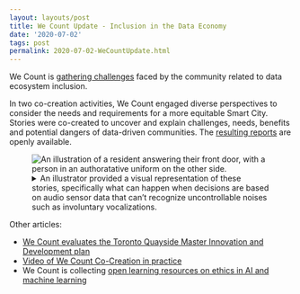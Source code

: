 ```yaml
---
layout: layouts/post
title: We Count Update - Inclusion in the Data Economy
date: '2020-07-02'
tags: post
permalink: 2020-07-02-WeCountUpdate.html
---
```

<p>
We Count is <a href="https://wecount.inclusivedesign.ca/inclusion-challenges/">
gathering challenges</a> faced by the community related to data ecosystem inclusion.
</p>
<p>
In two co-creation activities, We Count engaged diverse perspectives to consider
 the needs and requirements for a more equitable Smart City. Stories were co-created
  to uncover and explain challenges, needs, benefits and potential dangers of data-driven
   communities. The <a href="https://wecount.inclusivedesign.ca/views/journeys-through-the-digital-innovation-appendix-of-the-master-innovation-and-development-plan/">
   resulting reports</a> are openly available.
</p>
<p>
<figure>
<img src="images/we-count-smart-city.png"
alt="An illustration of a resident answering their front door, with a person in an
 authoratative uniform on the other side.">
<figcaption>
<details>
<summary>
An illustrator provided a visual representation of these stories, specifically what can
 happen when decisions are based on audio sensor data that can’t recognize uncontrollable
  noises such as involuntary vocalizations.
</summary>
<p>An image showing a homeowner answering their front door, with a person in an uniform
 on the other side.</p>
<p>The homeowner has a dismayed expression on their face, and the person in the uniform
 is saying: "I just respond to what the system tells me, and the system is saying you're
  too loud."</p>
</details>
</figcaption>
</figure>
</p>

<p>
Other articles:
<ul>
<li><a href="https://wecount.inclusivedesign.ca/views/project-we-count-evaluates-torontos
-quayside-master-innovation-and-development-plan/">
We Count evaluates the Toronto Quayside Master Innovation and Development plan</a></li>
<li><a href="https://youtu.be/t8KaR3-v_V8">Video of We Count Co-Creation in practice</a></li>
<li>We Count is collecting <a href="https://wecount.inclusivedesign.ca/learn/">open learning
 resources on ethics in AI and machine learning </a></li>
</ul>
</p>
